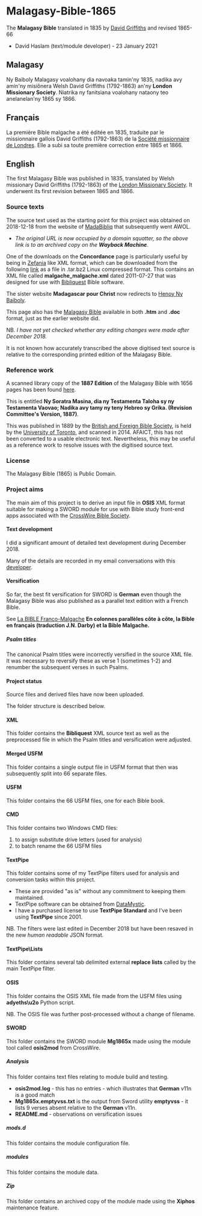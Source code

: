 # Malagasy-Bible-1865
The **Malagasy Bible** translated in 1835 by [David Griffiths](https://en.wikipedia.org/wiki/David_Griffiths_(missionary)) and revised 1865-66
- David Haslam (text/module developer) - 23 January 2021

## Malagasy ##
Ny Baiboly Malagasy voalohany dia navoaka tamin'ny 1835, nadika avy amin'ny misiônera Welsh David Griffiths (1792-1863) an'ny **London Missionary Society**. Niatrika ny fanitsiana voalohany nataony teo anelanelan'ny 1865 sy 1866.

## Français ##
La première Bible malgache a été éditée en 1835, traduite par le missionnaire gallois David Griffiths (1792-1863) de la [Société missionnaire de Londres](https://fr.wikipedia.org/wiki/Soci%C3%A9t%C3%A9_missionnaire_de_Londres). Elle a subi sa toute première correction entre 1865 et 1866.

## English ##
The first Malagasy Bible was published in 1835, translated by Welsh missionary David Griffiths (1792-1863) of the [London Missionary Society](https://en.wikipedia.org/wiki/London_Missionary_Society). It underwent its first revision between 1865 and 1866.

### Source texts ###
The source text used as the starting point for this project was obtained on 2018-12-18 from the website of [MadaBibliq](https://web.archive.org/web/20181218163116/http://madabibliq.org:80/) that subsequently went AWOL.

- *The original URL is now occupied by a domain squatter, so the above link is to an archived copy on the **Wayback Machine**.*

One of the downloads on the **Concordance** page is particularly useful by being in [Zefania](https://www.zefaniabible.com/) like XML format, which can be downloaded from the following [link](https://web.archive.org/web/20181122034615/http://madabibliq.org/Concordance-malagasy/Linux_Bibliquest_Concordance_Malgache-2.1.0.tar.bz2) as a file in .tar.bz2 Linux compressed format. This contains an XML file called **malgache_malgache.xml** dated 2011-07-27 that was designed for use with [Bibliquest](https://www.bibliquest.net/) Bible software.

The sister website **Madagascar pour Christ** now redirects to [Henoy Ny Baiboly](https://nybaiboly.net/).

This page also has the [Malagasy Bible](https://nybaiboly.net/Bible.htm) available in both **.htm** and **.doc** format, just as the earlier website did.

NB. *I have not yet checked whether any editing changes were made after December 2018.*

It is not known how accurately transcribed the above digitised text source is relative to the corresponding printed edition of the Malagasy Bible.

### Reference work ###

A scanned library copy of the **1887 Edition** of the Malagasy Bible with 1656 pages has been found [here](https://archive.org/details/nysoratramasinad00lond).

This is entitled **Ny Soratra Masina, dia ny Testamenta Taloha sy ny Testamenta Vaovao; Nadika avy tamy ny teny Hebreo sy Grika. (Revision Committee's Version, 1887)**.

This was published in 1889 by the [British and Foreign Bible Society](https://www.biblesociety.org.uk/), is held by the [University of Toronto](https://www.utoronto.ca/), and scanned in 2014. AFAICT, this has not been converted to a usable electronic text. Nevertheless, this may be useful as a reference work to resolve issues with the digitised source text.

### License ###
The Malagasy Bible (1865) is Public Domain.

### Project aims ###
The main aim of this project is to derive an input file in **OSIS** XML format suitable for making a SWORD module for use with Bible study front-end apps associated with the [CrossWire Bible Society](https://crosswire.org/).

#### Text development ####
I did a significant amount of detailed text development during December 2018. 

Many of the details are recorded in my email conversations with this [developer](https://github.com/refdoc).

#### Versification ####
So far, the best fit versification for SWORD is **German** even though the Malagasy Bible was also published as a parallel text edition with a French Bible.

See [La BIBLE Franco-Malgache](https://web.archive.org/web/20181206105212fw_/http://www.madabibliq.org/Bible_franco-malgache/Bible_table_matieres.htm) **En colonnes parallèles côte à côte, la Bible en français (traduction J.N. Darby) et la Bible Malgache.** 

##### Psalm titles #####
The canonical Psalm titles were incorrectly versified in the source XML file. It was necessary to reversify these as verse 1 (sometimes 1-2) and renumber the subsequent verses in such Psalms.

#### Project status ####
Source files and derived files have now been uploaded.

The folder structure is described below.

#### XML
This folder contains the **Bibliquest** XML source text as well as the preprocessed file in which the Psalm titles and versification were adjusted.

#### Merged USFM
This folder contains a single output file in USFM format that then was subsequently split into 66 separate files.

#### USFM
This folder contains the 66 USFM files, one for each Bible book.

#### CMD
This folder contains two Windows CMD files:
1. to assign substitute drive letters (used for analysis)
2. to batch rename the 66 USFM files

#### TextPipe
This folder contains some of my TextPipe filters used for analysis and conversion tasks within this project.
- These are provided "as is" without any commitment to keeping them maintained.
- TextPipe software can be obtained from [DataMystic](https://www.datamystic.com/).
- I have a purchased license to use **TextPipe Standard** and I've been using **TextPipe** since 2001.

NB. The filters were last edited in December 2018 but have been resaved in the new *human readable* JSON format.

#### TextPipe\Lists
This folder contains several tab delimited external **replace lists** called by the main TextPipe filter.

#### OSIS
This folder contains the OSIS XML file made from the USFM files using **adyeths\u2o** Python script.

NB. The OSIS file was further post-processed without a change of filename.

#### SWORD
This folder contains the SWORD module **Mg1865x** made using the module tool called **osis2mod** from CrossWire.

##### Analysis
This folder contains text files relating to module build and testing.
- **osis2mod.log** - this has no entries - which illustrates that **German** v11n is a good match
- **Mg1865x.emptyvss.txt** is the output from Sword utility **emptyvss** - it lists 9 verses absent relative to the **German** v11n.
- **README.md** - observations on versification issues

##### mods.d
This folder contains the module configuration file.

##### modules
This folder contains the module data.

##### Zip
This folder contains an archived copy of the module made using the **Xiphos** maintenance feature.
